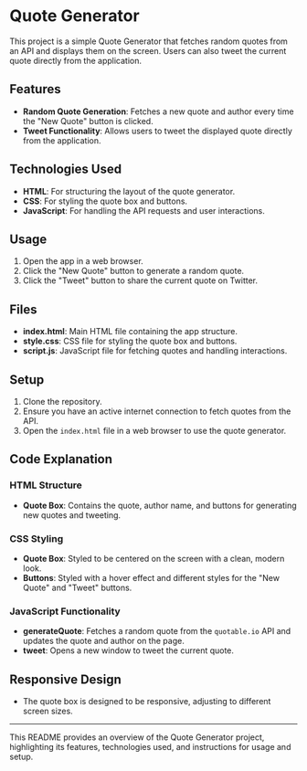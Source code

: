 # Quote Generator

This project is a simple Quote Generator that fetches random quotes from an API and displays them on the screen. Users can also tweet the current quote directly from the application.

## Features

- **Random Quote Generation**: Fetches a new quote and author every time the "New Quote" button is clicked.
- **Tweet Functionality**: Allows users to tweet the displayed quote directly from the application.

## Technologies Used

- **HTML**: For structuring the layout of the quote generator.
- **CSS**: For styling the quote box and buttons.
- **JavaScript**: For handling the API requests and user interactions.

## Usage

1. Open the app in a web browser.
2. Click the "New Quote" button to generate a random quote.
3. Click the "Tweet" button to share the current quote on Twitter.

## Files

- **index.html**: Main HTML file containing the app structure.
- **style.css**: CSS file for styling the quote box and buttons.
- **script.js**: JavaScript file for fetching quotes and handling interactions.

## Setup

1. Clone the repository.
2. Ensure you have an active internet connection to fetch quotes from the API.
3. Open the `index.html` file in a web browser to use the quote generator.

## Code Explanation

### HTML Structure

- **Quote Box**: Contains the quote, author name, and buttons for generating new quotes and tweeting.
  
### CSS Styling

- **Quote Box**: Styled to be centered on the screen with a clean, modern look.
- **Buttons**: Styled with a hover effect and different styles for the "New Quote" and "Tweet" buttons.

### JavaScript Functionality

- **generateQuote**: Fetches a random quote from the `quotable.io` API and updates the quote and author on the page.
- **tweet**: Opens a new window to tweet the current quote.

## Responsive Design

- The quote box is designed to be responsive, adjusting to different screen sizes.

---

This README provides an overview of the Quote Generator project, highlighting its features, technologies used, and instructions for usage and setup.
